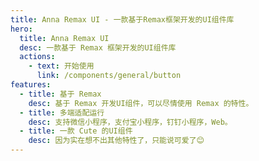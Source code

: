 ```yaml
---
title: Anna Remax UI - 一款基于Remax框架开发的UI组件库
hero:
  title: Anna Remax UI
  desc: 一款基于 Remax 框架开发的UI组件库
  actions:
    - text: 开始使用
      link: /components/general/button
features:
  - title: 基于 Remax
    desc: 基于 Remax 开发UI组件，可以尽情使用 Remax 的特性。
  - title: 多端适配运行
    desc: 支持微信小程序，支付宝小程序，钉钉小程序，Web。
  - title: 一款 Cute 的UI组件
    desc: 因为实在想不出其他特性了，只能说可爱了😊
---
```

